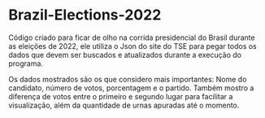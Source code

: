 # Brazil-Elections-2022

Código criado para ficar de olho na corrida presidencial do Brasil durante as eleições de 2022, ele utiliza o Json do site do TSE para pegar todos os dados que devem ser buscados e atualizados durante a execução do programa.

Os dados mostrados são os que considero mais importantes: Nome do candidato, número de votos, porcentagem e o partido. Também mostro a diferença de votos entre o primeiro e segundo lugar para facilitar a visualização, além da quantidade de urnas apuradas até o momento.
